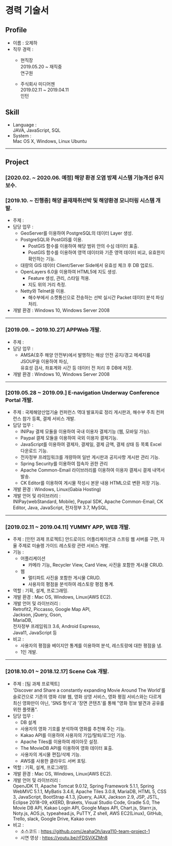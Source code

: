 # 경력 기술서
## Profile
- 이름 : 오제하
- 직무 경력 :  
  - 현직장  
    2019.05.20 ~ 재직중  
    연구원  

  - 주식회사 미디어젠  
    2019.02.11 ~ 2019.04.11  
    인턴  

## Skill
- Language :  
  JAVA, JavaScript, SQL
- System :  
  Mac OS X, Windows, Linux Ubuntu

---

## Project

### [2020.02. ~ 2020.06. 예정] 해양 환경 오염 방제 시스템 기능개선 유지보수.

### [2019.10. ~ 진행중] 해양 골재채취선박 및 해양환경 모니터링 시스템 개발.
- 주제 : 
- 담당 업무 :  
  - GeoServer를 이용하여 PostgreSQL의 데이터 Layer 생성.
  - PostgreSQL와 PostGIS를 이용.
    - PostGIS 함수를 이용하여 해당 범위 안의 수심 데이터 표출.
    - PostGIS 함수를 이용하여 영역 데이터와 기준 영역 데이터 비교, 유효한지 확인하는 기능.
  - 대량의 GIS 데이터 Client/Server Side에서 유효성 체크 후 DB 업로드.
  - OpenLayers 6.0을 이용하여 HTML5에 지도 생성.
    - Feature 생성, 관리, 스타일 적용.
    - 지도 위의 거리 측정.
  - Netty와 Telnet을 이용.
    - 해수부에서 소켓통신으로 전송하는 선박 실시간 Packet 데이터 분석 파싱처리.
- 개발 환경 : Windows 10, Windows Server 2008

---

### [2019.09. ~ 2019.10.27] APPWeb 개발.
- 주제 : 
- 담당 업무 :  
  - AMSA(호주 해양 안전부)에서 발행하는 해상 안전 공지/경고 메세지를 JSOUP을 이용하여 파싱,  
    유효성 검사, 좌표계와 시간 등 데이터 전 처리 후 DB에 저장.
- 개발 환경 : Windows 10, Windows Server 2008

---

### [2019.05.28 ~ 2019.09.] E-navigation Underway Conference Portal 개발.
- 주제 : 국제해양산업기술 컨퍼런스 역대 발표자료 정리 게시판과, 해수부 주최 컨퍼런스 참가 등록, 결제 서비스 개발.
- 담당 업무 :  
  - INIPay 결제 모듈을 이용하여 국내 이용자 결제기능 (웹, 모바일 가능).
  - Paypal 결제 모듈을 이용하여 국외 이용자 결제기능.
  - JavaScript를 이용하여 결제자, 결제일, 결제 금액, 결제 상태 등 목록 Excel 다운로드 기능.
  - 전자정부 프레임워크를 개량하여 일반 게시판과 공지사항 게시판 관리 기능.
  - Spring Security를 이용하여 접속자 권한 관리
  - Apache Common-Email 라이브러리를 이용하여 이용자 결제시 결제 내역서 발송.
  - CK Editor를 이용하여 게시물 작성시 본문 내용 HTML으로 변환 저장 기능.
- 개발 환경 : Windows, Linux(Gabia Hosting)
- 개발 언어 및 라이브러리 :  
  INIPay(webStandard, Mobile), Paypal SDK, Apache Common-Email, CK Editor,
  Java, JavaScript, 전자정부 3.7, MySQL, 

---

### [2019.02.11 ~ 2019.04.11] YUMMY APP, WEB 개발.
- 주제 : [인턴 과제 프로젝트] 안드로이드 어플리케이션과 스프링 웹 서버를 구현, 자율 주제로 미슐렝 가이드 레스토랑 관련 서비스 개발.
- 기능 :  
  - 어플리케이션
    - 카메라 기능, Recycler View, Card View, 사진을 포함한 게시물 CRUD.
  - 웹
    - 멀티파트 사진을 포함한 게시물 CRUD.
    - 사용자의 평점을 분석하여 레스토랑 평점 통계.
- 역할 : 기획, 설계, 프로그래밍.
- 개발 환경 : Mac OS, Windows, Linux(AWS EC2).
- 개발 언어 및 라이브러리 :  
  Retrofit2, Piccasso, Google Map API,  
  Jackson, jQuery, Gson,  
  MariaDB,  
  전자정부 프레임워크 3.6, Android Espresso,  
  Java11, JavaScript 등
- 비고 :
  - 사용자의 평점을 베이지안 통계를 이용하여 분석, 레스토랑에 대한 평점을 냄.
  - 1인 개발.

---

### [2018.10.01 ~ 2018.12.17] Scene Cok 개발.
- 주제 : [팀 과제 프로젝트]  
  'Discover and Share a constantly expanding Movie Around The World'를 슬로건으로
  기존의 영화 리뷰 웹, 영화 상영 서비스, 영화 평점 서비스와는 다르게 최신 영화만이 아닌,
  'SNS 형식'과 '장면 콘텐츠'를 통해 "영화 정보 발견과 공유를 위한 플렛폼".
- 담당 업무 :  
  - DB 설계
  - 사용자의 영화 기호를 분석하여 영화를 추천해 주는 기능.
  - Kakao API를 이용하여 사용자의 가입/탈퇴/로그인 기능.
  - Apache Tiles를 이용하여 레이아웃 설정.
  - The MovieDB API를 이용하여 영화 데이터 표출.
  - 사용자의 게시물 편집/삭제 기능.
  - AWS를 사용한 클라우드 서버 포팅.
- 역할 : 기획, 설계, 프로그래밍.
- 개발 환경 : Mac OS, Windows, Linux(AWS EC2).
- 개발 언어 및 라이브러리 :  
  OpenJDK 11, Apache Tomcat 9.0.12, Spring Framework 5.1.1, Spring WebMVC 5.1.1, MyBatis 3.4.6,
  Apache Tiles 3.0.8, MariaDB, HTML 5, CSS 3, JavaScript, BootStrap 4.1.3, jQuery, AJAX, Jackson 2.9,
  JSP, JSTL, Eclipse 2018-09, eXERD, Brakets, Visual Studio Code, Gradle 5.0, The Movie DB API,
  Kakao Login API, Google Maps API, Chart.js, Starrr.js, Noty.js, AOS.js, typeahead.js, PuTTY, Z shell,
  AWS EC2(Linux), GitHub, Trello, slack, Google Drive, Kakao oven
- 비고 : 
  - 소스코드 : https://github.com/JeahaOh/java110-team-project-1
  - 시연 영상 : https://youtu.be/rFDSViXZMn8